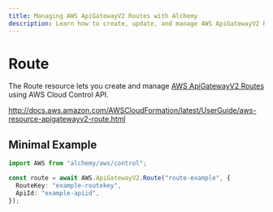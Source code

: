 ```yaml
---
title: Managing AWS ApiGatewayV2 Routes with Alchemy
description: Learn how to create, update, and manage AWS ApiGatewayV2 Routes using Alchemy Cloud Control.
---
```


# Route

The Route resource lets you create and manage [AWS ApiGatewayV2 Routes](https://docs.aws.amazon.com/apigatewayv2/latest/userguide/) using AWS Cloud Control API.

http://docs.aws.amazon.com/AWSCloudFormation/latest/UserGuide/aws-resource-apigatewayv2-route.html

## Minimal Example

```ts
import AWS from "alchemy/aws/control";

const route = await AWS.ApiGatewayV2.Route("route-example", {
  RouteKey: "example-routekey",
  ApiId: "example-apiid",
});
```

